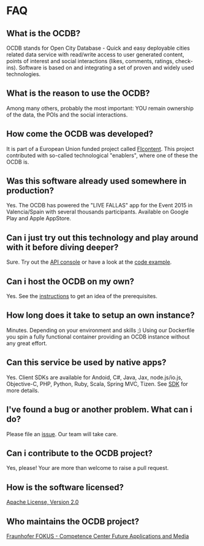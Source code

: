 
FAQ
===

What is the OCDB?
-----------------

OCDB stands for Open City Database - Quick and easy deployable cities related data service with read/write access to user generated content, points of interest and social interactions (likes, comments, ratings, check-ins). Software is based on and integrating a set of proven and widely used technologies.

What is the reason to use the OCDB?
-----------------------------------

Among many others, probably the most important: YOU remain ownership of the data, the POIs and the social interactions.

How come the OCDB was developed?
--------------------------------

It is part of a European Union funded project called [FIcontent](http://mediafi.org/). This project contributed with so-called technological "enablers", where one of these the OCDB is.

Was this software already used somewhere in production?
-------------------------------------------------------

Yes. The OCDB has powered the "LIVE FALLAS" app for the Event 2015 in Valencia/Spain with several thousands participants. Available on Google Play and Apple AppStore.

Can i just try out this technology and play around with it before diving deeper?
--------------------------------------------------------------------------------

Sure. Try out the [API console](http://fraunhoferfokus.github.io/OCDB/) or have a look at the [code example](http://jsfiddle.net/Lu7cjev0/).

Can i host the OCDB on my own?
------------------------------

Yes. See the [instructions](README.md) to get an idea of the prerequisites.

How long does it take to setup an own instance?
-----------------------------------------------

Minutes. Depending on your environment and skills ;)
Using our Dockerfile you spin a fully functional container providing an OCDB instance without any great effort.

Can this service be used by native apps?
----------------------------------------

Yes. Client SDKs are available for Andoid, C#, Java, Jax, node.js/io.js, Objective-C, PHP, Python, Ruby, Scala, Spring MVC, Tizen. See [SDK](SDK.md) for more details.

I've found a bug or another problem. What can i do?
---------------------------------------------------

Please file an [issue](https://github.com/fraunhoferfokus/OCDB/issues). Our team will take care.

Can i contribute to the OCDB project?
-------------------------------------

Yes, please! Your are more than welcome to raise a pull request.

How is the software licensed?
-----------------------------

[Apache License, Version 2.0](LICENSE.md)

Who maintains the OCDB project?
-------------------------------

[Fraunhofer FOKUS - Competence Center Future Applications and Media](https://www.fokus.fraunhofer.de/fame)



